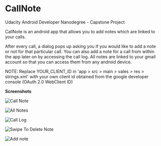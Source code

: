 # CallNote
Udacity Android Developer Nanodegree - Capstone Project

CallNote is an android app that allows you to add notes which are linked to your calls.

After every call, a dialog pops up asking you if you would like to add a note or not for that particular call.
You can also add a note for a call from within the app later on by accessing the call log.
All notes are linked to your gmail account so that you can access them from any android device.

NOTE: Replace YOUR_CLIENT_ID in 'app > src > main > vales > res > strings.xml' with your own client id obtained from the google developer console (OAuth 2.0 WebClient ID)

<b>Screenshots</b>

![Call Note](screenshots/Screenshot_20170520-233909.png)

![All Notes](screenshots/Screenshot_20170520-234023.png "All notes")

![Call Log](screenshots/Screenshot_20170520-234028.png "Add note from call log")

![Swipe To Delete Note](screenshots/Screenshot_20170520-234100.png "Swipe to delete note")

![Add note](screenshots/Screenshot_20170520-234358.png "Add note")

